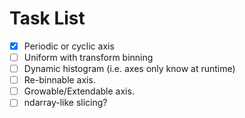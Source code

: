 # Task List

- [x] Periodic or cyclic axis
- [ ] Uniform with transform binning
- [ ] Dynamic histogram (i.e. axes only know at runtime)
- [ ] Re-binnable axis.
- [ ] Growable/Extendable axis.
- [ ] ndarray-like slicing?
